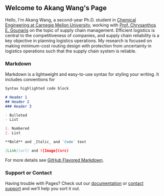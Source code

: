 ## Welcome to Akang Wang's Page

Hello, I'm Akang Wang, a second-year Ph.D. student in [Chemical Engineering at Carnegie Mellon University](http://www.cmu.edu/cheme/index.html), working with [Prof. Chrysanthos E. Gounaris](https://www.cmu.edu/cheme/people/faculty/chrysanthos-e-gounaris.html) on the topic of supply chain management. Efficient logistics is central to the competitiveness of companies, and supply chain reliability is a key objective in planning logistics operations. My research is focused on making minimum-cost routing design with protection from uncertainty in logistics operations such that the supply chain system is reliable.



### Markdown

Markdown is a lightweight and easy-to-use syntax for styling your writing. It includes conventions for

```markdown
Syntax highlighted code block

# Header 1
## Header 2
### Header 3

- Bulleted
- List

1. Numbered
2. List

**Bold** and _Italic_ and `Code` text

[Link](url) and ![Image](src)
```

For more details see [GitHub Flavored Markdown](https://guides.github.com/features/mastering-markdown/).


### Support or Contact

Having trouble with Pages? Check out our [documentation](https://help.github.com/categories/github-pages-basics/) or [contact support](https://github.com/contact) and we’ll help you sort it out.
